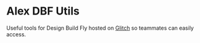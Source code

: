 # Alex DBF Utils

Useful tools for Design Build Fly hosted on [Glitch](https://alex-dbf.glitch.me/) so teammates can easily access.
